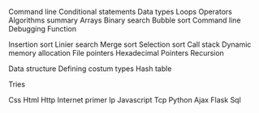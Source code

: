 Command line
Conditional statements
Data types
Loops
Operators
Algorithms summary
Arrays
Binary search
Bubble sort
Command line
Debugging
Function

Insertion sort
Linier search
Merge sort
Selection sort 
Call stack
Dynamic memory allocation
File pointers
Hexadecimal
Pointers
Recursion

Data structure
Defining costum types
Hash table
<!-- Singly-linked list -->
Tries

Css
Html 
Http
Internet primer
Ip
Javascript
Tcp
Python
Ajax
Flask
Sql